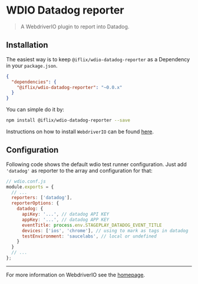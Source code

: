 WDIO Datadog reporter
==========

> A WebdriverIO plugin to report into Datadog.

## Installation

The easiest way is to keep `@iflix/wdio-datadog-reporter` as a Dependency in your `package.json`.

```json
{
  "dependencies": {
    "@iflix/wdio-datadog-reporter": "~0.0.x"
  }
}
```

You can simple do it by:

```bash
npm install @iflix/wdio-datadog-reporter --save
```

Instructions on how to install `WebdriverIO` can be found [here](http://webdriver.io/guide/getstarted/install.html).

## Configuration

Following code shows the default wdio test runner configuration. Just add `'datadog'` as reporter to the array and configuration for that:

```js
// wdio.conf.js
module.exports = {
  // ...
  reporters: ['datadog'],
  reporterOptions: {
    datadog: {
      apiKey: '...', // datadog API KEY
      appKey: '...', // datadog APP KEY
      eventTitle: process.env.STAGEPLAY_DATADOG_EVENT_TITLE
      devices: ['ios', 'chrome'], // using to mark as tags in datadog
      testEnvironment: 'saucelabs', // local or undefined
    }
  }
  // ...
};
```

----

For more information on WebdriverIO see the [homepage](http://webdriver.io).
